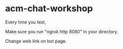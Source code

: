 # acm-chat-workshop

Every time you test, 

Make sure you run "ngrok http 8080" in your directory.

Change web link on bot page. 